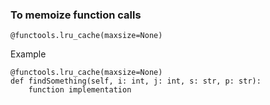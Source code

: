 ### To memoize function calls
```
@functools.lru_cache(maxsize=None)
```
Example
```
@functools.lru_cache(maxsize=None)
def findSomething(self, i: int, j: int, s: str, p: str):
    function implementation
```